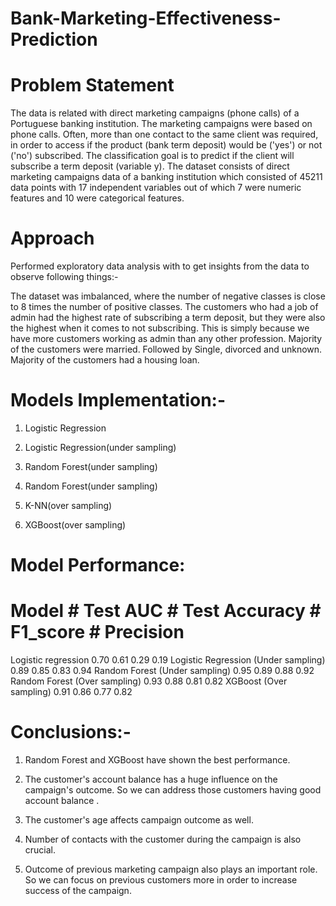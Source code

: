 # Bank-Marketing-Effectiveness-Prediction
# Problem Statement
The data is related with direct marketing campaigns (phone calls) of a Portuguese banking institution. The marketing campaigns were based on phone calls. Often, more than one contact to the same client was required, in order to access if the product (bank term deposit) would be ('yes') or not ('no') subscribed. The classification goal is to predict if the client will subscribe a term deposit (variable y). The dataset consists of direct marketing campaigns data of a banking institution which consisted of 45211 data points with 17 independent variables out of which 7 were numeric features and 10 were categorical features.

# Approach
Performed exploratory data analysis with to get insights from the data to observe following things:-

The dataset was imbalanced, where the number of negative classes is close to 8 times the number of positive classes.
The customers who had a job of admin had the highest rate of subscribing a term deposit, but they were also the highest when it comes to not subscribing. This is simply because we have more customers working as admin than any other profession.
Majority of the customers were married. Followed by Single, divorced and unknown.
Majority of the customers had a housing loan.
# Models Implementation:-
1. Logistic Regression

2. Logistic Regression(under sampling)

3. Random Forest(under sampling)

4. Random Forest(under sampling)

5. K-NN(over sampling)
 
6. XGBoost(over sampling)
# Model Performance:
# Model                                   # Test AUC	                               # Test Accuracy	                       # F1_score	                           # Precision
Logistic regression     	                 0.70	                                     0.61                               	     0.29                                0.19
Logistic Regression (Under sampling)	     0.89	                                     0.85	                                  	 0.83                                0.94
Random Forest (Under sampling)	           0.95                                      0.89                                    	0.88                   	            0.92
Random Forest (Over sampling)	            0.93                                      0.88                                     0.81           	                    0.82
XGBoost (Over sampling)                   0.91	                                     0.86   	                                 0.77                                0.82
# Conclusions:-
1. Random Forest and XGBoost have shown the best performance.

2. The customer's account balance has a huge influence on the campaign's outcome. So we can address those customers having good account balance .

3. The customer's age affects campaign outcome as well.

4. Number of contacts with the customer during the campaign is also crucial.

5. Outcome of previous marketing campaign also plays an important role. So we can focus on previous customers more in order to increase success of the campaign.

